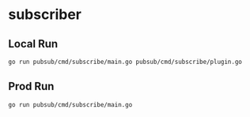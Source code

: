 # subscriber 


## Local Run

```bash
go run pubsub/cmd/subscribe/main.go pubsub/cmd/subscribe/plugin.go
```

## Prod Run

```bash
go run pubsub/cmd/subscribe/main.go
```
